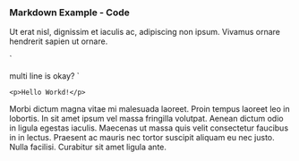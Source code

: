 ### Markdown Example - Code

Ut erat nisl, dignissim et iaculis ac, adipiscing non ipsum. Vivamus ornare hendrerit sapien ut ornare.

`
<?php echo("Hello World!"); ?>
multi line is okay?
`

`<p>Hello Workd!</p>`

Morbi dictum magna vitae mi malesuada laoreet. Proin tempus laoreet leo in lobortis. In sit amet ipsum vel massa fringilla volutpat. Aenean dictum odio in ligula egestas iaculis. Maecenas ut massa quis velit consectetur faucibus in in lectus. Praesent ac mauris nec tortor suscipit aliquam eu nec justo. Nulla facilisi. Curabitur sit amet ligula ante.